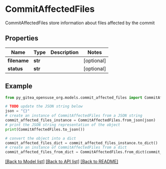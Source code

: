 # CommitAffectedFiles

CommitAffectedFiles store information about files affected by the commit

## Properties

Name | Type | Description | Notes
------------ | ------------- | ------------- | -------------
**filename** | **str** |  | [optional] 
**status** | **str** |  | [optional] 

## Example

```python
from py_gitea_opensuse_org.models.commit_affected_files import CommitAffectedFiles

# TODO update the JSON string below
json = "{}"
# create an instance of CommitAffectedFiles from a JSON string
commit_affected_files_instance = CommitAffectedFiles.from_json(json)
# print the JSON string representation of the object
print(CommitAffectedFiles.to_json())

# convert the object into a dict
commit_affected_files_dict = commit_affected_files_instance.to_dict()
# create an instance of CommitAffectedFiles from a dict
commit_affected_files_from_dict = CommitAffectedFiles.from_dict(commit_affected_files_dict)
```
[[Back to Model list]](../README.md#documentation-for-models) [[Back to API list]](../README.md#documentation-for-api-endpoints) [[Back to README]](../README.md)


